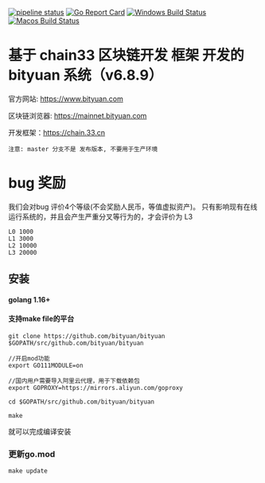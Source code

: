 [![pipeline status](https://api.travis-ci.org/bityuan/bityuan.svg?branch=master)](https://travis-ci.org/bityuan/bityuan/)
[![Go Report Card](https://goreportcard.com/badge/github.com/bityuan/bityuan)](https://goreportcard.com/report/github.com/bityuan/bityuan)
[![Windows Build Status](https://ci.appveyor.com/api/projects/status/github/bityuan/bityuan?svg=true&branch=master&passingText=Windows%20-%20OK&failingText=Windows%20-%20failed&pendingText=Windows%20-%20pending)](https://ci.appveyor.com/project/bityuan/bityuan)
[![Macos Build Status](https://github.com/bityuan/bityuan/actions/workflows/MacOS.yml/badge.svg)](https://github.com/bityuan/bityuan/actions/workflows/MacOS.yml)

# 基于 chain33 区块链开发 框架 开发的 bityuan 系统（v6.8.9）

官方网站: https://www.bityuan.com

区块链浏览器: https://mainnet.bityuan.com

开发框架：https://chain.33.cn

```
注意: master 分支不是 发布版本, 不要用于生产环境
```

# bug 奖励

我们会对bug 评价4个等级(不会奖励人民币，等值虚拟资产)。
只有影响现有在线运行系统的，并且会产生严重分叉等行为的，才会评价为 L3

```
L0 1000
L1 3000
L2 10000
L3 20000
```

## 安装

#### golang 1.16+


#### 支持make file的平台

```
git clone https://github.com/bityuan/bityuan $GOPATH/src/github.com/bityuan/bityuan

//开启mod功能
export GO111MODULE=on

//国内用户需要导入阿里云代理，用于下载依赖包
export GOPROXY=https://mirrors.aliyun.com/goproxy

cd $GOPATH/src/github.com/bityuan/bityuan

make
```

就可以完成编译安装

### 更新go.mod

```
make update
```



